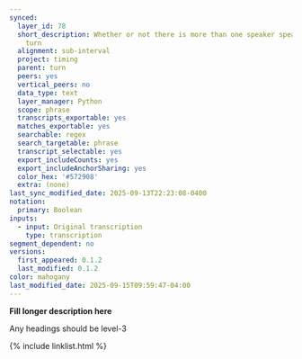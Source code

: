 ```yaml
---
synced:
  layer_id: 78
  short_description: Whether or not there is more than one speaker speaking in this
    turn
  alignment: sub-interval
  project: timing
  parent: turn
  peers: yes
  vertical_peers: no
  data_type: text
  layer_manager: Python
  scope: phrase
  transcripts_exportable: yes
  matches_exportable: yes
  searchable: regex
  search_targetable: phrase
  transcript_selectable: yes
  export_includeCounts: yes
  export_includeAnchorSharing: yes
  color_hex: '#572908'
  extra: (none)
last_sync_modified_date: 2025-09-13T22:23:08-0400
notation:
  primary: Boolean
inputs:
  - input: Original transcription
    type: transcription
segment_dependent: no
versions:
  first_appeared: 0.1.2
  last_modified: 0.1.2
color: mahogany
last_modified_date: 2025-09-15T09:59:47-04:00
---
```


**Fill longer description here**

Any headings should be level-3


{% include linklist.html %}
